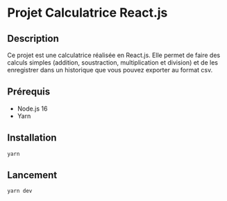 # Projet Calculatrice React.js

## Description

Ce projet est une calculatrice réalisée en React.js. Elle permet de faire des calculs simples (addition, soustraction, multiplication et division) et de les enregistrer dans un historique que vous pouvez exporter au format csv.


## Prérequis

- Node.js 16
- Yarn

## Installation

```
yarn
```

## Lancement

```
yarn dev
```
